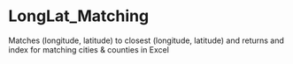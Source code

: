 # LongLat_Matching
Matches (longitude, latitude) to closest (longitude, latitude) and returns and index for matching cities &amp; counties in Excel
